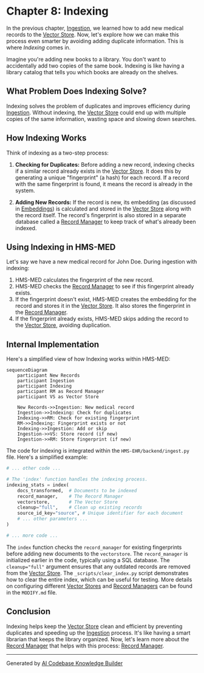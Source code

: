 # Chapter 8: Indexing

In the previous chapter, [Ingestion](07_ingestion.md), we learned how to add new medical records to the [Vector Store](06_vector_store.md). Now, let's explore how we can make this process even smarter by avoiding adding duplicate information. This is where *Indexing* comes in.

Imagine you're adding new books to a library. You don't want to accidentally add two copies of the same book.  Indexing is like having a library catalog that tells you which books are already on the shelves.

## What Problem Does Indexing Solve?

Indexing solves the problem of duplicates and improves efficiency during [Ingestion](07_ingestion.md).  Without indexing, the [Vector Store](06_vector_store.md) could end up with multiple copies of the same information, wasting space and slowing down searches.

## How Indexing Works

Think of indexing as a two-step process:

1. **Checking for Duplicates:** Before adding a new record, indexing checks if a similar record already exists in the [Vector Store](06_vector_store.md). It does this by generating a unique "fingerprint" (a hash) for each record.  If a record with the same fingerprint is found, it means the record is already in the system.

2. **Adding New Records:** If the record is new, its embedding (as discussed in [Embeddings](05_embeddings.md)) is calculated and stored in the [Vector Store](06_vector_store.md) along with the record itself. The record's fingerprint is also stored in a separate database called a [Record Manager](09_record_manager.md) to keep track of what's already been indexed.

## Using Indexing in HMS-MED

Let's say we have a new medical record for John Doe. During ingestion with indexing:

1. HMS-MED calculates the fingerprint of the new record.
2. HMS-MED checks the [Record Manager](09_record_manager.md) to see if this fingerprint already exists.
3. If the fingerprint doesn't exist, HMS-MED creates the embedding for the record and stores it in the [Vector Store](06_vector_store.md).  It also stores the fingerprint in the [Record Manager](09_record_manager.md).
4. If the fingerprint already exists, HMS-MED skips adding the record to the [Vector Store](06_vector_store.md), avoiding duplication.

## Internal Implementation

Here's a simplified view of how Indexing works within HMS-MED:

```mermaid
sequenceDiagram
    participant New Records
    participant Ingestion
    participant Indexing
    participant RM as Record Manager
    participant VS as Vector Store

    New Records->>Ingestion: New medical record
    Ingestion->>Indexing: Check for duplicates
    Indexing->>RM: Check for existing fingerprint
    RM->>Indexing: Fingerprint exists or not
    Indexing->>Ingestion: Add or skip
    Ingestion->>VS: Store record (if new)
    Ingestion->>RM: Store fingerprint (if new)
```

The code for indexing is integrated within the `HMS-EHR/backend/ingest.py` file.  Here's a simplified example:

```python
# ... other code ...

# The 'index' function handles the indexing process.
indexing_stats = index(
    docs_transformed,  # Documents to be indexed
    record_manager,    # The Record Manager
    vectorstore,       # The Vector Store
    cleanup="full",    # Clean up existing records
    source_id_key="source", # Unique identifier for each document
    # ... other parameters ...
)

# ... more code ...
```

The `index` function checks the `record_manager` for existing fingerprints before adding new documents to the `vectorstore`. The `record_manager` is initialized earlier in the code, typically using a SQL database.  The `cleanup="full"` argument ensures that any outdated records are removed from the [Vector Store](06_vector_store.md). The `_scripts/clear_index.py` script demonstrates how to clear the entire index, which can be useful for testing.  More details on configuring different [Vector Stores](06_vector_store.md) and [Record Managers](09_record_manager.md) can be found in the `MODIFY.md` file.

## Conclusion

Indexing helps keep the [Vector Store](06_vector_store.md) clean and efficient by preventing duplicates and speeding up the [Ingestion](07_ingestion.md) process. It's like having a smart librarian that keeps the library organized. Now, let's learn more about the [Record Manager](09_record_manager.md) that helps with this process: [Record Manager](09_record_manager.md).


---

Generated by [AI Codebase Knowledge Builder](https://github.com/The-Pocket/Tutorial-Codebase-Knowledge)